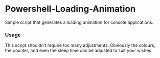 # Powershell-Loading-Animation
Simple script that generates a loading animation for console applications. 

### Usage

This script shouldn't require too many adjustments. Obviously the colours, the counter, and even the sleep time can be adjusted to suit your wishes. 

